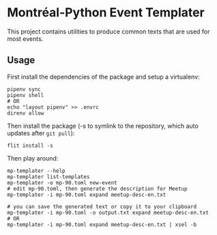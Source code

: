 Montréal-Python Event Templater
===============================

This project contains utilities to produce common texts that are used for most events.

## Usage
First install the dependencies of the package and setup a virtualenv:
```
pipenv sync
pipenv shell 
# OR
echo "layout pipenv" >> .envrc
direnv allow
```

Then install the package (-s to symlink to the repository, which auto updates after 
`git pull`): 
```
flit install -s
```

Then play around:
```
mp-templater --help
mp-templater list-templates
mp-templater -o mp-90.toml new-event
# edit mp-90.toml, then generate the description for Meetup
mp-templater -i mp-90.toml expand meetup-desc-en.txt

# you can save the generated text or copy it to your clipboard
mp-templater -i mp-90.toml -o output.txt expand meetup-desc-en.txt
# OR
mp-templater -i mp-90.toml expand meetup-desc-en.txt | xsel -b
```
